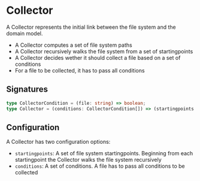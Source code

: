 # Collector

A Collector represents the initial link between the file system and the domain model.

- A Collector computes a set of file system paths
- A Collector recursively walks the file system from a set of startingpoints
- A Collector decides wether it should collect a file based on a set of conditions
- For a file to be collected, it has to pass all conditions

## Signatures

```ts
type CollectorCondition = (file: string) => boolean;
type Collector = (conditions: CollectorCondition[]) => (startingpoints: string[]) => string[];
```

## Configuration

A Collector has two configuration options:

- `startingpoints`: A set of file system startingpoints. Beginning from each startingpoint the Collector walks the file system recursively
- `conditions`: A set of conditions. A file has to pass all conditions to be collected
